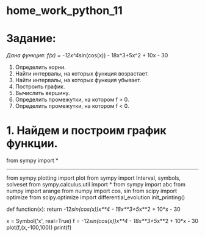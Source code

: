 # home_work_python_11

# Задание:

*Дана функция: f(x) = -12x^4*sin(cos(x)) - 18x^3+5x^2 + 10x - 30

1. Определить корни.
2. Найти интервалы, на которых функция возрастает.
3. Найти интервалы, на которых функция убывает.
4. Построить график.
5. Вычислить вершину.
6. Определить промежутки, на котором f > 0.
7. Определить промежутки, на котором f < 0.

# 1. Найдем и построим график функции.

from sympy import *
***
from sympy.plotting import plot
from sympy import Interval, symbols, solveset
from sympy.calculus.util import *
from sympy import abc
from numpy import arange
from numpy import cos, sin
from scipy import optimize
from scipy.optimize import differential_evolution
init_printing()

def function(x):
    return -12*sin(cos(x))*x**4 - 18*x**3+5*x**2 + 10*x - 30
    
x = Symbol('x', real=True)
f = -12*sin(cos(x))*x**4 - 18*x**3+5*x**2 + 10*x - 30
plot(f,(x,-100,100))
print(f)
